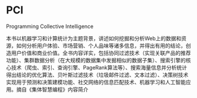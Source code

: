 # PCI
Programming Collective Intelligence

本书以机器学习和计算统计为主题背景，讲述如何挖掘和分析Web上的数据和资源，如何分析用户体验、市场营销、个人品味等诸多信息，并得出有用的结论，创造用户价值和商业价值。全书内容详实，包括协同过滤技术（实现关联产品的推荐功能）、集群数据分析（在大规模的数据集中发掘相似的数据子集）、搜索引擎的核心技术（爬虫、索引、查询引擎、PageRank算法等）、搜索海量信息并分析统计得出结论的优化算法、贝叶斯过滤技术（垃圾邮件过滤、文本过滤）、决策树技术实现用于预测和决策建模功能、社交网络的信息匹配技术、机器学习和人工智能应用。摘自《集体智慧编程》内容简介
